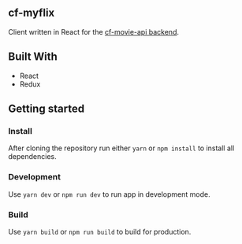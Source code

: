 ## cf-myflix
Client written in React for the [cf-movie-api backend](https://github.com/kimkwanka/cf-movie-api).

## Built With
- React
- Redux

## Getting started

### Install
After cloning the repository run either
``yarn`` or ``npm install`` to install all dependencies.

### Development
Use ``yarn dev`` or ``npm run dev`` to run app in development mode.

### Build
Use ``yarn build`` or ``npm run build`` to build for production.